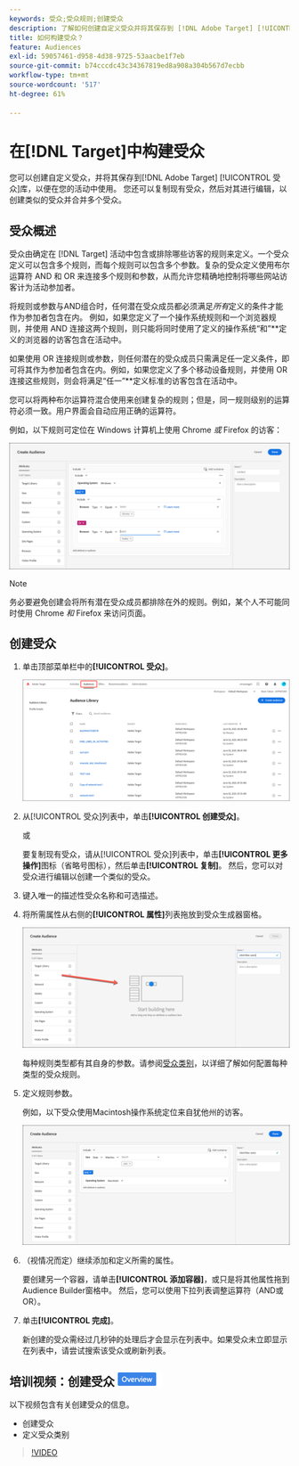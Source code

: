 ```yaml
---
keywords: 受众;受众规则;创建受众
description: 了解如何创建自定义受众并将其保存到 [!DNL Adobe Target] [!UICONTROL Audiences] 库以用于活动。
title: 如何构建受众？
feature: Audiences
exl-id: 59057461-d958-4d38-9725-53aacbe1f7eb
source-git-commit: b74cccdc43c34367819ed8a908a304b567d7ecbb
workflow-type: tm+mt
source-wordcount: '517'
ht-degree: 61%

---
```


# 在[!DNL Target]中构建受众

您可以创建自定义受众，并将其保存到[!DNL Adobe Target] [!UICONTROL 受众]库，以便在您的活动中使用。 您还可以复制现有受众，然后对其进行编辑，以创建类似的受众并合并多个受众。

## 受众概述

受众由确定在 [!DNL Target] 活动中包含或排除哪些访客的规则来定义。一个受众定义可以包含多个规则，而每个规则可以包含多个参数。复杂的受众定义使用布尔运算符 AND 和 OR 来连接多个规则和参数，从而允许您精确地控制将哪些网站访客计为活动参加者。

将规则或参数与AND组合时，任何潜在受众成员都必须满足&#x200B;*所有*&#x200B;定义的条件才能作为参加者包含在内。 例如，如果您定义了一个操作系统规则和一个浏览器规则，并使用 AND 连接这两个规则，则只能将同时使用了定义的操作系统“和”**&#x200B;定义的浏览器的访客包含在活动中。

如果使用 OR 连接规则或参数，则任何潜在的受众成员只需满足任一定义条件，即可将其作为参加者包含在内。例如，如果您定义了多个移动设备规则，并使用 OR 连接这些规则，则会将满足“任一”**&#x200B;定义标准的访客包含在活动中。

您可以将两种布尔运算符混合使用来创建复杂的规则；但是，同一规则级别的运算符必须一致。用户界面会自动应用正确的运算符。

例如，以下规则可定位在 Windows 计算机上使用 Chrome *或* Firefox 的访客：

![创建受众](assets/audience_create.png)

>[!NOTE]
>
>务必要避免创建会将所有潜在受众成员都排除在外的规则。例如，某个人不可能同时使用 Chrome *和* Firefox 来访问页面。

## 创建受众

1. 单击顶部菜单栏中的&#x200B;**[!UICONTROL 受众]**。

   ![](assets/audiences_list.png)

1. 从[!UICONTROL 受众]列表中，单击&#x200B;**[!UICONTROL 创建受众]**。

   或

   要复制现有受众，请从[!UICONTROL 受众]列表中，单击&#x200B;**[!UICONTROL 更多操作]**&#x200B;图标（省略号图标），然后单击&#x200B;**[!UICONTROL 复制]**。 然后，您可以对受众进行编辑以创建一个类似的受众。

1. 键入唯一的描述性受众名称和可选描述。
1. 将所需属性从右侧的&#x200B;**[!UICONTROL 属性]**&#x200B;列表拖放到受众生成器窗格。

   ![拖放属性](assets/drag-attribute.png)

   每种规则类型都有其自身的参数。请参阅[受众类别](/help/c-target/c-audiences/c-target-rules/target-rules.md#concept_E3A77E42F1644503A829B5107B20880D)，以详细了解如何配置每种类型的受众规则。

1. 定义规则参数。

   例如，以下受众使用Macintosh操作系统定位来自犹他州的访客。

   ![犹他州/Macintosh受众](assets/adience-builder.png)

1. （视情况而定）继续添加和定义所需的属性。

   要创建另一个容器，请单击&#x200B;**[!UICONTROL 添加容器]**，或只是将其他属性拖到Audience Builder窗格中。 然后，您可以使用下拉列表调整运算符（AND或OR）。

1. 单击&#x200B;**[!UICONTROL 完成]**。

   新创建的受众需经过几秒钟的处理后才会显示在列表中。如果受众未立即显示在列表中，请尝试搜索该受众或刷新列表。

## 培训视频：创建受众  ![概述徽章](/help/assets/overview.png)

以下视频包含有关创建受众的信息。

* 创建受众
* 定义受众类别

>[!VIDEO](https://video.tv.adobe.com/v/17392)
